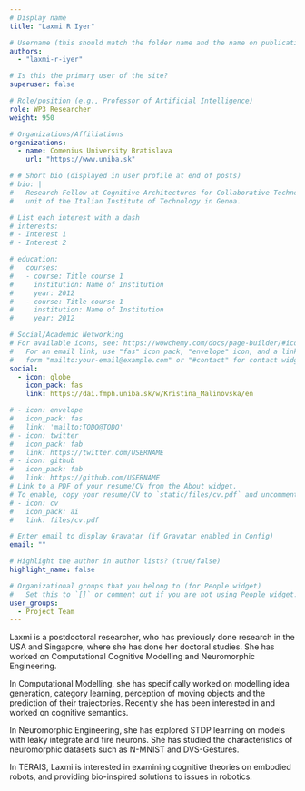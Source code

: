 ```yaml
---
# Display name
title: "Laxmi R Iyer"

# Username (this should match the folder name and the name on publications)
authors:
  - "laxmi-r-iyer"

# Is this the primary user of the site?
superuser: false

# Role/position (e.g., Professor of Artificial Intelligence)
role: WP3 Researcher
weight: 950

# Organizations/Affiliations
organizations:
  - name: Comenius University Bratislava
    url: "https://www.uniba.sk"

# # Short bio (displayed in user profile at end of posts)
# bio: |
#   Research Fellow at Cognitive Architectures for Collaborative Technologies
#   unit of the Italian Institute of Technology in Genoa.

# List each interest with a dash
# interests:
# - Interest 1
# - Interest 2

# education:
#   courses:
#   - course: Title course 1
#     institution: Name of Institution
#     year: 2012
#   - course: Title course 1
#     institution: Name of Institution
#     year: 2012

# Social/Academic Networking
# For available icons, see: https://wowchemy.com/docs/page-builder/#icons
#   For an email link, use "fas" icon pack, "envelope" icon, and a link in the
#   form "mailto:your-email@example.com" or "#contact" for contact widget.
social:
  - icon: globe
    icon_pack: fas
    link: https://dai.fmph.uniba.sk/w/Kristina_Malinovska/en

# - icon: envelope
#   icon_pack: fas
#   link: 'mailto:TODO@TODO'
# - icon: twitter
#   icon_pack: fab
#   link: https://twitter.com/USERNAME
# - icon: github
#   icon_pack: fab
#   link: https://github.com/USERNAME
# Link to a PDF of your resume/CV from the About widget.
# To enable, copy your resume/CV to `static/files/cv.pdf` and uncomment the lines below.
# - icon: cv
#   icon_pack: ai
#   link: files/cv.pdf

# Enter email to display Gravatar (if Gravatar enabled in Config)
email: ""

# Highlight the author in author lists? (true/false)
highlight_name: false

# Organizational groups that you belong to (for People widget)
#   Set this to `[]` or comment out if you are not using People widget.
user_groups:
  - Project Team
---
```


Laxmi is a postdoctoral researcher, who has previously done research in the USA and Singapore, where she has done her
doctoral studies. She has worked on Computational Cognitive Modelling and Neuromorphic Engineering.

In Computational Modelling, she has specifically worked on modelling idea generation, category learning, perception of
moving objects and the prediction of their trajectories. Recently she has been interested in and worked on cognitive
semantics.

In Neuromorphic Engineering, she has explored STDP learning on models with leaky integrate and fire neurons. She has
studied the characteristics of neuromorphic datasets such as N-MNIST and DVS-Gestures.

In TERAIS, Laxmi is interested in examining cognitive theories on embodied robots, and providing bio-inspired solutions
to issues in robotics.

